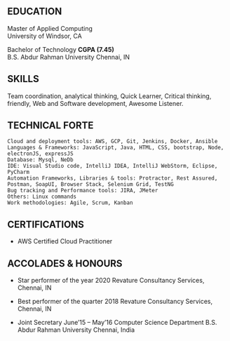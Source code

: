 ## EDUCATION
Master of Applied Computing  
University of Windsor, CA

Bachelor of Technology         **CGPA (7.45)**  
B.S. Abdur Rahman University Chennai, IN

## SKILLS
Team coordination, analytical thinking, Quick Learner, Critical thinking, friendly, Web and Software development, Awesome Listener.

## TECHNICAL FORTE
```
Cloud and deployment tools: AWS, GCP, Git, Jenkins, Docker, Ansible
Languages & Frameworks: JavaScript, Java, HTML, CSS, bootstrap, Node, electronJS, expressJS
Database: Mysql, NeDb
IDE: Visual Studio code, IntelliJ IDEA, IntelliJ WebStorm, Eclipse, PyCharm
Automation Frameworks, Libraries & tools: Protractor, Rest Assured, Postman, SoapUI, Browser Stack, Selenium Grid, TestNG
Bug tracking and Performance tools: JIRA, JMeter
Others: Linux commands
Work methodologies: Agile, Scrum, Kanban
```

## CERTIFICATIONS
- AWS Certified Cloud Practitioner

## ACCOLADES & HONOURS
- Star performer of the year 2020
Revature Consultancy Services, Chennai, IN  

- Best performer of the quarter 2018
Revature Consultancy Services, Chennai, IN  

- Joint Secretary June’15 – May’16
Computer Science Department B.S. Abdur Rahman University Chennai, India
